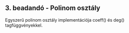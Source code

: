 ## 3. beadandó - Polinom osztály ##
Egyszerű polinom osztály implementációja coeff() és deg() tagfüggvényekkel.

